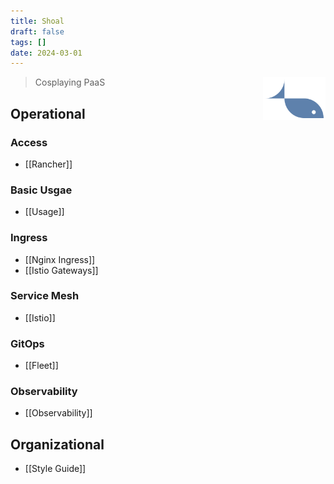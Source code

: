 ```yaml
---
title: Shoal
draft: false
tags: []
date: 2024-03-01
---
```


<img alt="shoal fish" align='right' src="style/logo_static/fish.svg" width="100" style="margin: 0 0 0 24px;">

> Cosplaying PaaS

## Operational

### Access
- [[Rancher]]

### Basic Usgae
- [[Usage]]

### Ingress
- [[Nginx Ingress]]
- [[Istio Gateways]]

### Service Mesh
- [[Istio]]

### GitOps
- [[Fleet]]

### Observability
- [[Observability]]

## Organizational
- [[Style Guide]]